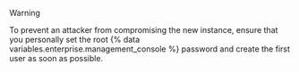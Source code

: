 > [!WARNING]
> To prevent an attacker from compromising the new instance, ensure that you personally set the root {% data variables.enterprise.management_console %} password and create the first user as soon as possible.

